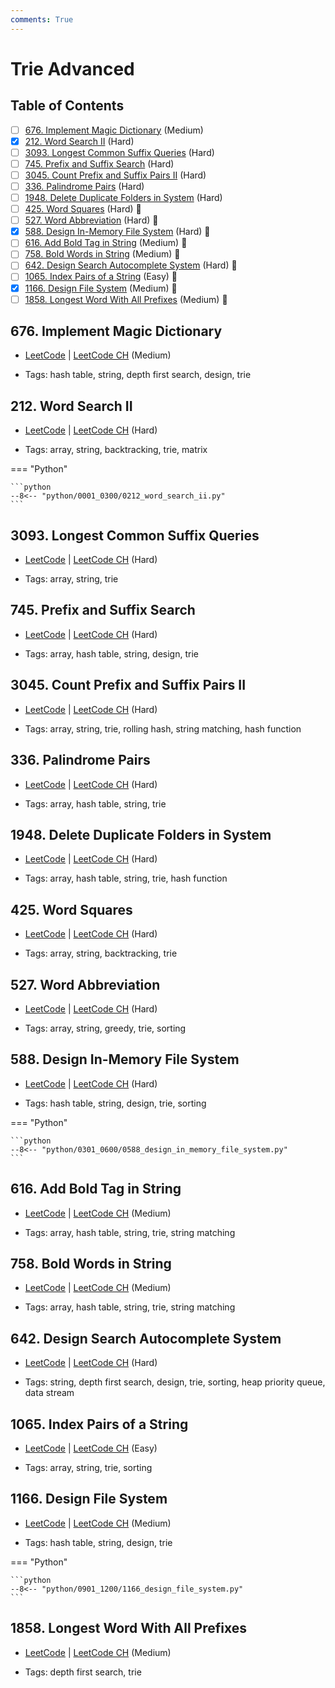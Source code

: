 ```yaml
---
comments: True
---
```


# Trie Advanced

## Table of Contents

- [ ] [676. Implement Magic Dictionary](https://leetcode.cn/problems/implement-magic-dictionary/) (Medium)
- [x] [212. Word Search II](https://leetcode.cn/problems/word-search-ii/) (Hard)
- [ ] [3093. Longest Common Suffix Queries](https://leetcode.cn/problems/longest-common-suffix-queries/) (Hard)
- [ ] [745. Prefix and Suffix Search](https://leetcode.cn/problems/prefix-and-suffix-search/) (Hard)
- [ ] [3045. Count Prefix and Suffix Pairs II](https://leetcode.cn/problems/count-prefix-and-suffix-pairs-ii/) (Hard)
- [ ] [336. Palindrome Pairs](https://leetcode.cn/problems/palindrome-pairs/) (Hard)
- [ ] [1948. Delete Duplicate Folders in System](https://leetcode.cn/problems/delete-duplicate-folders-in-system/) (Hard)
- [ ] [425. Word Squares](https://leetcode.cn/problems/word-squares/) (Hard) 👑
- [ ] [527. Word Abbreviation](https://leetcode.cn/problems/word-abbreviation/) (Hard) 👑
- [x] [588. Design In-Memory File System](https://leetcode.cn/problems/design-in-memory-file-system/) (Hard) 👑
- [ ] [616. Add Bold Tag in String](https://leetcode.cn/problems/add-bold-tag-in-string/) (Medium) 👑
- [ ] [758. Bold Words in String](https://leetcode.cn/problems/bold-words-in-string/) (Medium) 👑
- [ ] [642. Design Search Autocomplete System](https://leetcode.cn/problems/design-search-autocomplete-system/) (Hard) 👑
- [ ] [1065. Index Pairs of a String](https://leetcode.cn/problems/index-pairs-of-a-string/) (Easy) 👑
- [x] [1166. Design File System](https://leetcode.cn/problems/design-file-system/) (Medium) 👑
- [ ] [1858. Longest Word With All Prefixes](https://leetcode.cn/problems/longest-word-with-all-prefixes/) (Medium) 👑

## 676. Implement Magic Dictionary

-   [LeetCode](https://leetcode.com/problems/implement-magic-dictionary/) | [LeetCode CH](https://leetcode.cn/problems/implement-magic-dictionary/) (Medium)

-   Tags: hash table, string, depth first search, design, trie


## 212. Word Search II

-   [LeetCode](https://leetcode.com/problems/word-search-ii/) | [LeetCode CH](https://leetcode.cn/problems/word-search-ii/) (Hard)

-   Tags: array, string, backtracking, trie, matrix

=== "Python"

    ```python
    --8<-- "python/0001_0300/0212_word_search_ii.py"
    ```



## 3093. Longest Common Suffix Queries

-   [LeetCode](https://leetcode.com/problems/longest-common-suffix-queries/) | [LeetCode CH](https://leetcode.cn/problems/longest-common-suffix-queries/) (Hard)

-   Tags: array, string, trie


## 745. Prefix and Suffix Search

-   [LeetCode](https://leetcode.com/problems/prefix-and-suffix-search/) | [LeetCode CH](https://leetcode.cn/problems/prefix-and-suffix-search/) (Hard)

-   Tags: array, hash table, string, design, trie


## 3045. Count Prefix and Suffix Pairs II

-   [LeetCode](https://leetcode.com/problems/count-prefix-and-suffix-pairs-ii/) | [LeetCode CH](https://leetcode.cn/problems/count-prefix-and-suffix-pairs-ii/) (Hard)

-   Tags: array, string, trie, rolling hash, string matching, hash function


## 336. Palindrome Pairs

-   [LeetCode](https://leetcode.com/problems/palindrome-pairs/) | [LeetCode CH](https://leetcode.cn/problems/palindrome-pairs/) (Hard)

-   Tags: array, hash table, string, trie


## 1948. Delete Duplicate Folders in System

-   [LeetCode](https://leetcode.com/problems/delete-duplicate-folders-in-system/) | [LeetCode CH](https://leetcode.cn/problems/delete-duplicate-folders-in-system/) (Hard)

-   Tags: array, hash table, string, trie, hash function


## 425. Word Squares

-   [LeetCode](https://leetcode.com/problems/word-squares/) | [LeetCode CH](https://leetcode.cn/problems/word-squares/) (Hard)

-   Tags: array, string, backtracking, trie


## 527. Word Abbreviation

-   [LeetCode](https://leetcode.com/problems/word-abbreviation/) | [LeetCode CH](https://leetcode.cn/problems/word-abbreviation/) (Hard)

-   Tags: array, string, greedy, trie, sorting


## 588. Design In-Memory File System

-   [LeetCode](https://leetcode.com/problems/design-in-memory-file-system/) | [LeetCode CH](https://leetcode.cn/problems/design-in-memory-file-system/) (Hard)

-   Tags: hash table, string, design, trie, sorting

=== "Python"

    ```python
    --8<-- "python/0301_0600/0588_design_in_memory_file_system.py"
    ```



## 616. Add Bold Tag in String

-   [LeetCode](https://leetcode.com/problems/add-bold-tag-in-string/) | [LeetCode CH](https://leetcode.cn/problems/add-bold-tag-in-string/) (Medium)

-   Tags: array, hash table, string, trie, string matching


## 758. Bold Words in String

-   [LeetCode](https://leetcode.com/problems/bold-words-in-string/) | [LeetCode CH](https://leetcode.cn/problems/bold-words-in-string/) (Medium)

-   Tags: array, hash table, string, trie, string matching


## 642. Design Search Autocomplete System

-   [LeetCode](https://leetcode.com/problems/design-search-autocomplete-system/) | [LeetCode CH](https://leetcode.cn/problems/design-search-autocomplete-system/) (Hard)

-   Tags: string, depth first search, design, trie, sorting, heap priority queue, data stream


## 1065. Index Pairs of a String

-   [LeetCode](https://leetcode.com/problems/index-pairs-of-a-string/) | [LeetCode CH](https://leetcode.cn/problems/index-pairs-of-a-string/) (Easy)

-   Tags: array, string, trie, sorting


## 1166. Design File System

-   [LeetCode](https://leetcode.com/problems/design-file-system/) | [LeetCode CH](https://leetcode.cn/problems/design-file-system/) (Medium)

-   Tags: hash table, string, design, trie

=== "Python"

    ```python
    --8<-- "python/0901_1200/1166_design_file_system.py"
    ```



## 1858. Longest Word With All Prefixes

-   [LeetCode](https://leetcode.com/problems/longest-word-with-all-prefixes/) | [LeetCode CH](https://leetcode.cn/problems/longest-word-with-all-prefixes/) (Medium)

-   Tags: depth first search, trie

